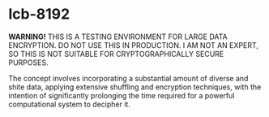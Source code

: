# lcb-8192

**WARNING!** THIS IS A TESTING ENVIRONMENT FOR LARGE DATA ENCRYPTION. DO NOT USE THIS IN PRODUCTION. I AM NOT AN EXPERT, SO THIS IS NOT SUITABLE FOR CRYPTOGRAPHICALLY SECURE PURPOSES.

The concept involves incorporating a substantial amount of diverse and shite data, applying extensive shuffling and encryption techniques, with the intention of significantly prolonging the time required for a powerful computational system to decipher it.
